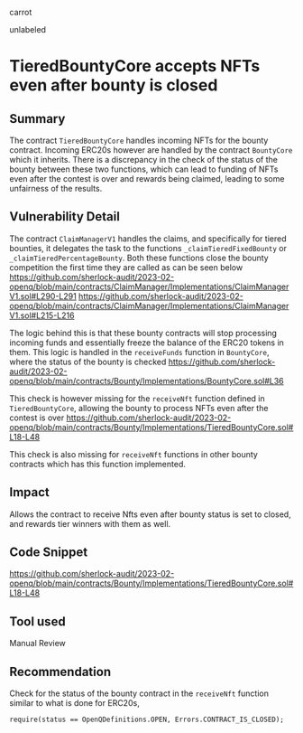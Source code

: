 carrot

unlabeled

# TieredBountyCore accepts NFTs even after bounty is closed

## Summary
The contract `TieredBountyCore` handles incoming NFTs for the bounty contract. Incoming ERC20s however are handled by the contract `BountyCore` which it inherits. There is a discrepancy in the check of the status of the bounty between these two functions, which can lead to funding of NFTs even after the contest is over and rewards being claimed, leading to some unfairness of the results.
## Vulnerability Detail
The contract `ClaimManagerV1` handles the claims, and specifically for tiered bounties, it delegates the task to the functions `_claimTieredFixedBounty` or `_claimTieredPercentageBounty`. Both these functions close the bounty competition the first time they are called as can be seen below 
https://github.com/sherlock-audit/2023-02-openq/blob/main/contracts/ClaimManager/Implementations/ClaimManagerV1.sol#L290-L291
https://github.com/sherlock-audit/2023-02-openq/blob/main/contracts/ClaimManager/Implementations/ClaimManagerV1.sol#L215-L216

The logic behind this is that these bounty contracts will stop processing incoming funds and essentially freeze the balance of the ERC20 tokens in them. This logic is handled in the `receiveFunds` function in `BountyCore`, where the status of the bounty is checked
https://github.com/sherlock-audit/2023-02-openq/blob/main/contracts/Bounty/Implementations/BountyCore.sol#L36

This check is however missing for the `receiveNft` function defined in `TieredBountyCore`, allowing the bounty to process NFTs even after the contest is over
https://github.com/sherlock-audit/2023-02-openq/blob/main/contracts/Bounty/Implementations/TieredBountyCore.sol#L18-L48

This check is also missing for `receiveNft` functions in other bounty contracts which has this function implemented.

## Impact
Allows the contract to receive Nfts even after bounty status is set to closed, and rewards tier winners with them as well.
## Code Snippet
https://github.com/sherlock-audit/2023-02-openq/blob/main/contracts/Bounty/Implementations/TieredBountyCore.sol#L18-L48
## Tool used

Manual Review

## Recommendation
Check for the status of the bounty contract in the `receiveNft` function similar to what is done for ERC20s,
```solidity
require(status == OpenQDefinitions.OPEN, Errors.CONTRACT_IS_CLOSED);
```